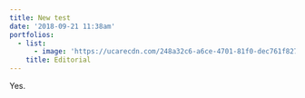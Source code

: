 ```yaml
---
title: New test
date: '2018-09-21 11:38am'
portfolios:
  - list:
      - image: 'https://ucarecdn.com/248a32c6-a6ce-4701-81f0-dec761f827b4/'
    title: Editorial
---
```

Yes.

